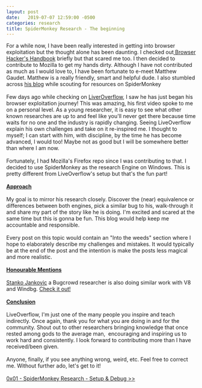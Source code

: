 ```yaml
---
layout: post
date:   2019-07-07 12:59:00 -0500
categories: research
title: SpiderMonkey Research - The beginning
---
```


For a while now, I have been really interested in getting into browser exploitation but the thought alone has been daunting. I checked out<a href="https://www.amazon.ca/Browser-Hackers-Handbook-Wade-Alcorn/dp/1118662091" target="_blank"> Browser Hacker's Handbook</a> briefly but that scared me too. I then decided to contribute to Mozilla to get my hands dirty. Although I have not contributed as much as I would love to, I have been fortunate to e-meet Matthew Gaudet. Matthew is a really friendly, smart and helpful dude. I also stumbled across <a href="https://www.mgaudet.ca/technical" target="_blank">his blog</a> while scouting for resources on SpiderMonkey<br />
<br />
Few days ago while checking on <a href="https://liveoverflow.com/" target="_blank">LiverOverflow</a>, I saw he has just began his browser exploitation journey! This was amazing, his first video spoke to me on a personal level. As a young researcher, it is easy to see what other known researches are up to and feel like you'll never get there because time waits for no one and the industry is rapidly changing. Seeing LiveOverflow explain his own challenges and take on it re-inspired me. I thought to myself; I can start with him, with discipline, by the time he has become advanced, I would too! Maybe not as good but I will be somewhere better than where I am now.<br />
<br />
Fortunately, I had Mozilla's Firefox repo since I was contributing to that. I decided to use SpiderMonkey as the research Engine on Windows. This is pretty different from LiveOverflow's setup but that's the fun part!<br />
<br />
<b><u>Approach</u></b><br />
<br />
My goal is to mirror his research closely. Discover the (near) equivalence or differences between both engines, pick a similar bug to his, walk-through it and share my part of the story like he is doing. I'm excited and scared at the same time but this is gonna be fun. This blog would help keep me accountable and responsible.<br />
<br />
Every post on this topic would contain an "Into the weeds" section where I hope to elaborately describe my challenges and mistakes. It would typically be at the end of the post and the intention is make the posts less magical and more realistic.<br />
<br />
<b><u>Honourable Mentions </u></b><br />
<br />
<a href="https://twitter.com/stankoja" target="_blank">Stanko Jankovic</a> a Bugcrowd researcher is also doing similar work with V8 and Windbg. <a href="https://medium.com/@stankoja/v8-bug-hunting-part-1-setting-up-the-debug-environment-7ef34dc6f2de" target="_blank">Check it out!</a><br />
<br />
<b><u>Conclusion</u></b><br />
<br />
LiveOverflow, I'm just one of the many people you inspire and teach indirectly. Once again, thank you for what you are doing in and for the community. Shout out to other researchers bringing knowledge that once rested among gods to the average man,&nbsp; encouraging and inspiring us to work hard and consistently. I look forward to contributing more than I have received/been given.<br />
<b><u> </u></b><br />
Anyone, finally, if you see anything wrong, weird, etc. Feel free to correct me. Without further ado, let's get to it!<br />
<br />
<a href="https://glitchnsec.blogspot.com/2019/07/spidermonkey-research-0x01-setup-debug.html" target="_blank">0x01 - SpiderMonkey Research - Setup &amp; Debug &gt;&gt;</a>